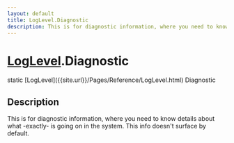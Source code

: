 ```yaml
---
layout: default
title: LogLevel.Diagnostic
description: This is for diagnostic information, where you need to know details about what -exactly- is going on in the system. This info doesn't surface by default.
---
```

# [LogLevel]({{site.url}}/Pages/Reference/LogLevel.html).Diagnostic

<div class='signature' markdown='1'>
static [LogLevel]({{site.url}}/Pages/Reference/LogLevel.html) Diagnostic
</div>

## Description
This is for diagnostic information, where you need to know details about what -exactly-
is going on in the system. This info doesn't surface by default.

